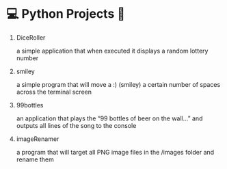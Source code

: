 # 💻 Python Projects 🐍

1. DiceRoller
    
    a simple application that when executed it displays a random lottery number
    
2. smiley
    
    a simple program that will move a :) (smiley) a certain number of spaces across the terminal screen
    
3. 99bottles
    
    an application that plays the “99 bottles of beer on the wall…” and outputs all lines of the song to the console
    
4. imageRenamer
    
    a program that will target all PNG image files in the /images folder and rename them
